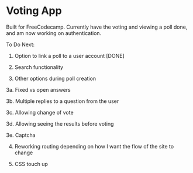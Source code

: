 # Voting App

Built for FreeCodecamp. Currently have the voting and viewing a poll done, and am now working on authentication. 

To Do Next:

1. Option to link a poll to a user account [DONE]

2. Search  functionality

3. Other options during poll creation 

3a. Fixed vs open answers

3b. Multiple replies to a question from the user

3c. Allowing change of vote

3d. Allowing seeing the results before voting

3e. Captcha

4. Reworking routing depending on how I want the flow of the site to change

5. CSS touch up
